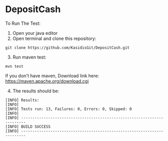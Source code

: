 # DepositCash

To Run The Test:
1. Open your java editor
2. Open terminal and clone this repository:
```
git clone https://github.com/KasidisGit/DepositCash.git
```
3. Run maven test:
```
mvn test
```
If you don't have maven, Download link here: https://maven.apache.org/download.cgi

4. The results should be:
```
[INFO] Results:
[INFO] 
[INFO] Tests run: 13, Failures: 0, Errors: 0, Skipped: 0
[INFO] 
[INFO] ------------------------------------------------------------------------
[INFO] BUILD SUCCESS
[INFO] ------------------------------------------------------------------------
```
